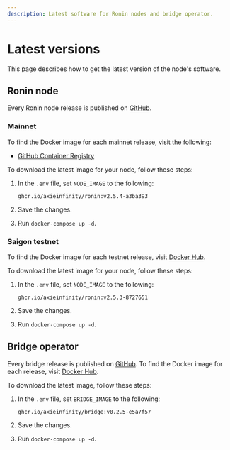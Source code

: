 ```yaml
---
description: Latest software for Ronin nodes and bridge operator.
---
```


# Latest versions

This page describes how to get the latest version of the node's software.

## Ronin node

Every Ronin node release is published on
[GitHub](https://github.com/axieinfinity/ronin/releases).

### Mainnet

To find the Docker image for each mainnet release, visit the following:

* [GitHub Container Registry](https://github.com/axieinfinity/ronin/pkgs/container/ronin)

To download the latest image for your node, follow these steps:

1. In the `.env` file, set `NODE_IMAGE` to the following:

    ```
    ghcr.io/axieinfinity/ronin:v2.5.4-a3ba393
    ```

2. Save the changes.
3. Run `docker-compose up -d`.

### Saigon testnet

To find the Docker image for each testnet release, visit
[Docker Hub](https://hub.docker.com/r/axieinfinity/ronin-testnet/tags).

To download the latest image for your node, follow these steps:

1. In the `.env` file, set `NODE_IMAGE` to the following:

    ```
    ghcr.io/axieinfinity/ronin:v2.5.3-8727651
    ```

2. Save the changes.
3. Run `docker-compose up -d`.

## Bridge operator

Every bridge release is published on
[GitHub](https://github.com/axieinfinity/bridge-v2/releases). To find the Docker
image for each release, visit
[Docker Hub](https://hub.docker.com/r/axieinfinity/bridge/tags).

To download the latest image, follow these steps:

1. In the `.env` file, set `BRIDGE_IMAGE` to the following:

    ```
    ghcr.io/axieinfinity/bridge:v0.2.5-e5a7f57
    ```

2. Save the changes.
3. Run `docker-compose up -d`.
